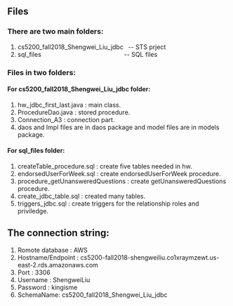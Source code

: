 ## Files
### There are two main folders:
1. cs5200_fall2018_Shengwei_Liu_jdbc  &ensp;-- STS prject
2. sql_files&emsp;&emsp;&emsp;&emsp;&emsp;&emsp;&emsp;&emsp;&ensp;&emsp;&emsp;&emsp;&emsp;&emsp;-- SQL files 

### Files in two folders:
#### For cs5200_fall2018_Shengwei_Liu_jdbc folder: 
1. hw_jdbc_first_last.java : main class.
2. ProcedureDao.java : stored procedure.
3. Connection_A3 : connection part.
4. daos and Impl files are in daos package and model files are in models package.

#### For sql_files folder:
1. createTable_procedure.sql : create five tables needed in hw.
2. endorsedUserForWeek.sql :  create endorsedUserForWeek procedure.
3. procedure_getUnansweredQuestions : create getUnansweredQuestions procedure.
4. create_jdbc_table.sql : created many tables.
5. triggers_jdbc.sql : create triggers for the relationship roles and priviledge.


## The connection string:
1) Romote database : AWS
2) Hostname/Endpoint : cs5200-fall2018-shengweiliu.co1xraymzewt.us-east-2.rds.amazonaws.com
3) Port : 3306
4) Username : ShengweiLiu
5) Password : kingisme
6) SchemaName: cs5200_fall2018_Shengwei_Liu_jdbc

